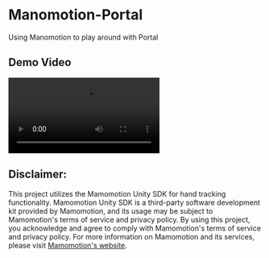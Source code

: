 # Manomotion-Portal
 Using Manomotion to play around with Portal

 ## Demo Video
 ![Demo Video](https://github.com/ngkaizheng/Manomotion-Portal/blob/main/Demo%20Video/Simple%20Demo%20Video.mp4)

## Disclaimer:
This project utilizes the Mamomotion Unity SDK for hand tracking functionality. Mamomotion Unity SDK is a third-party software development kit provided by Mamomotion, and its usage may be subject to Mamomotion's terms of service and privacy policy. By using this project, you acknowledge and agree to comply with Mamomotion's terms of service and privacy policy. For more information on Mamomotion and its services, please visit [Mamomotion's website](https://www.manomotion.com/).
